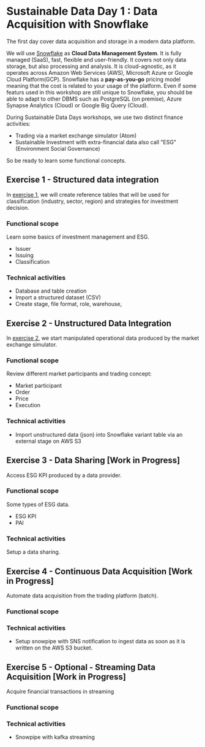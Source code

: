 # Sustainable Data Day 1 : Data Acquisition with Snowflake

The first day cover data acquisition and storage in a modern data platform.

We will use [Snowflake](https://www.snowflake.com) as **Cloud Data Management System**. It is fully managed (SaaS), fast, flexible and user-friendly.
It covers not only data storage, but also processing and analysis. It is cloud-agnostic, as it operates across Amazon Web Services (AWS), Microsoft Azure or Google Cloud Platform(GCP).
Snowflake has a **pay-as-you-go** pricing model meaning that the cost is related to your usage of the platform.
Even if some featurs used in this workshop are still unique to Snowflake, you should be able to adapt to other DBMS such as PostgreSQL (on premise), Azure Synapse Analytics (Cloud) or Google Big Query (Cloud).

During Sustainable Data Days workshops, we use two distinct finance activities:
- Trading via a market exchange simulator (Atom)
- Sustainable Investment with extra-financial data also call "ESG" (Environment Social Governance)

So be ready to learn some functional concepts.

## Exercise 1 - Structured data integration
In [exercise 1](data%20acquisition%20-%20exercice%2001.md), we will create reference tables that will be used for classification (industry, sector, region) and strategies for investment decision.

### Functional scope
Learn some basics of investment management and ESG.
- Issuer
- Issuing
- Classification

### Technical activities
- Database and table creation
- Import a structured dataset (CSV) 
- Create stage, file format, role, warehouse, 

## Exercise 2 - Unstructured Data Integration
In [exercise 2](data%20acquisition%20-%20exercice%2002.md), we start manipulated operational data produced by the market exchange simulator.

### Functional scope
Review different market participants and trading concept: 
- Market participant
- Order 
- Price 
- Execution

### Technical activities
- Import unstructured data (json) into Snowflake variant table via an external stage on AWS S3

## Exercise 3 - Data Sharing [Work in Progress]
Access ESG KPI produced by a data provider.

### Functional scope
Some types of ESG data.
- ESG KPI
- PAI

### Technical activities
Setup a data sharing.

## Exercise 4 - Continuous Data Acquisition [Work in Progress]
Automate data acquisition from the trading platform (batch).

### Functional scope

### Technical activities
- Setup snowpipe with SNS notification to ingest data as soon as it is written on the AWS S3 bucket.

## Exercise 5 - Optional - Streaming Data Acquisition [Work in Progress]
Acquire financial transactions in streaming

### Functional scope

### Technical activities
- Snowpipe with kafka streaming